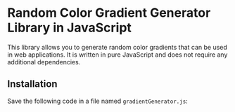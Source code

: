 # Random Color Gradient Generator Library in JavaScript

This library allows you to generate random color gradients that can be used in web applications. It is written in pure JavaScript and does not require any additional dependencies.

## Installation

Save the following code in a file named `gradientGenerator.js`:
